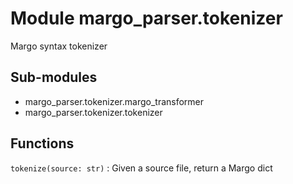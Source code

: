 Module margo_parser.tokenizer
=============================
Margo syntax tokenizer

Sub-modules
-----------
* margo_parser.tokenizer.margo_transformer
* margo_parser.tokenizer.tokenizer

Functions
---------

    
`tokenize(source: str)`
:   Given a source file, return a Margo dict